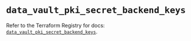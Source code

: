 # `data_vault_pki_secret_backend_keys`

Refer to the Terraform Registry for docs: [`data_vault_pki_secret_backend_keys`](https://registry.terraform.io/providers/hashicorp/vault/4.0.0/docs/data-sources/pki_secret_backend_keys).
